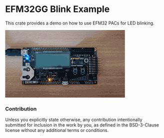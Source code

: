 # EFM32GG Blink Example

This crate provides a demo on how to use EFM32 PACs for LED blinking.

![blinky](blink.gif)

### Contribution

Unless you explicitly state otherwise, any contribution intentionally submitted for inclusion in the
work by you, as defined in the BSD-3-Clause license without any additional terms or conditions.